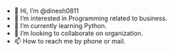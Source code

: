 - 👋 Hi, I’m @dinesh0811
- 👀 I’m interested in Programming related to business.
- 🌱 I’m currently learning Python.
- 💞️ I’m looking to collaborate on organization.
- 📫 How to reach me by phone or mail.

<!---
dinesh0811/dinesh0811 is a ✨ special ✨ repository because its `README.md` (this file) appears on your GitHub profile.
You can click the Preview link to take a look at your changes.
--->
